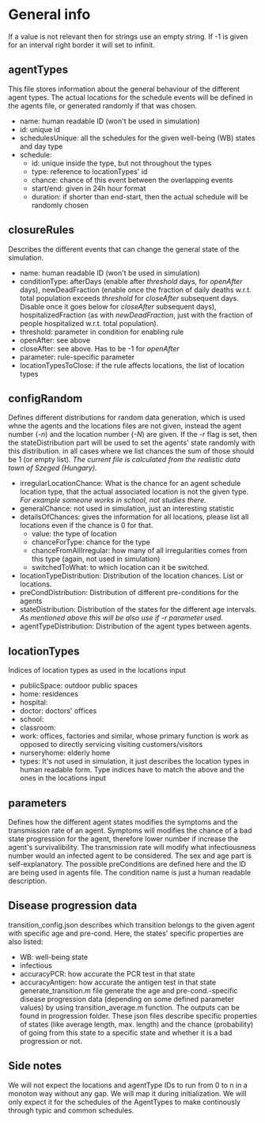 # General info
If a value is not relevant then for strings use an empty string.
If -1 is given for an interval right border it will set to infinit.

## agentTypes
This file stores information about the general behaviour of the different agent types. The actual locations for the schedule events will be defined in the agents file, or generated randomly if that was chosen.
* name: human readable ID (won't be used in simulation)
* id: unique id
* schedulesUnique: all the schedules for the given well-being (WB) states and day type
* schedule:
    * id: unique inside the type, but not throughout the types
    * type: reference to locationTypes' id
    * chance: chance of this event between the overlapping events
    * start/end: given in 24h hour format
    * duration: if shorter than end-start, then the actual schedule will be randomly chosen 

## closureRules
Describes the different events that can change the general state of the simulation.
* name: human readable ID (won't be used in simulation)
* conditionType: afterDays (enable after *threshold* days, for *openAfter* days), newDeadFraction (enable once the fraction of daily deaths w.r.t. total population exceeds *threshold* for *closeAfter* subsequent days. Disable once it goes below for *closeAfter* subsequent days), hospitalizedFraction (as with *newDeadFraction*, just with the fraction of people hospitalized w.r.t. total population).
* threshold: parameter in condition for enabling rule
* openAfter: see above
* closeAfter: see above. Has to be -1 for *openAfter*
* parameter: rule-specific parameter
* locationTypesToClose: if the rule affects locations, the list of location types

## configRandom
Defines different distributions for random data generation, which is used whne the agents and the locations files are not given, instead the agent number (*-n*) and the location number (*-N*) are given. If the *-r* flag is set, then the stateDistribution part will be used to set the agents' state randomly with this distribution. in all cases where we list chances the sum of those should be 1 (or empty list). *The current file is calculated from the realistic data town of Szeged (Hungary).*
* irregularLocationChance: What is the chance for an agent schedule location type, that the actual associated location is not the given type. *For example someone works in school, not studies there.*
* generalChance: not used in simulation, just an interesting statistic
* detailsOfChances: gives the information for all locations, please list all locations even if the chance is 0 for that.
    * value: the type of location
    * chanceForType: chance for the type
    * chanceFromAllIrregular: how many of all irregularities comes from this type (again, not used in simulation)
    * switchedToWhat: to which location can it be switched.
* locationTypeDistribution: Distribution of the location chances. List or locations.
* preCondDistribution: Distribution of different pre-conditions for the agents
* stateDistribution: Distribution of the states for the different age intervals. *As mentioned above this will be also use if -r parameter used.*
* agentTypeDistribution: Distribution of the agent types between agents.

## locationTypes
Indices of location types as used in the locations input
* publicSpace: outdoor public spaces
* home: residences
* hospital:
* doctor: doctors' offices
* school:
* classroom:
* work: offices, factories and similar, whose primary function is work as opposed to directly servicing visiting customers/visitors
* nurseryhome: elderly home
* types: It's not used in simulation, it just describes the location types in human readable form. Type indices have to match the above and the ones in the locations input

## parameters
Defines how the different agent states modifies the symptoms and the transmission rate of an agent. Symptoms will modifies the chance of a bad state progression for the agent, therefore lower number if increase the agent's survivalibility. The transmission rate will modify what infectiousness number would an infected agent to be considered. The sex and age part is self-explanatory. The possible preConditions are defined here and the ID are being used in agents file. The condition name is just a human readable description.

## Disease progression data
transition_config.json describes which transition belongs to the given agent with specific age and pre-cond. Here, the states' specific properties are also listed:
* WB: well-being state
* infectious
* accuracyPCR: how accurate the PCR test in that state
* accuracyAntigen: how accurate the antigen test in that state
generate_transition.m file generate the age and pre-cond.-specific disease progression data (depending on some defined parameter values) by using transition_average.m function. The outputs can be found in progression folder. These json files describe specific properties of states (like average length, max. length) and the chance (probability) of going from this state to a specific state and whether it is a bad progression or not.


## Side notes
We will not expect the locations and agentType IDs to run from 0 to n in a monoton way without any gap. We will map it during initialization.
We will only expect it for the schedules of the AgentTypes to make continously through typic and common schedules.
